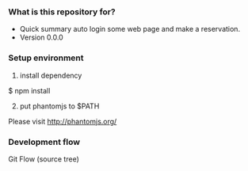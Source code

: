 ### What is this repository for? ###

* Quick summary
    auto login some web page and make a reservation.
* Version
    0.0.0

### Setup environment ###

1. install dependency

$ npm install 

2. put phantomjs to $PATH

Please visit http://phantomjs.org/


### Development flow ###
Git Flow (source tree)
